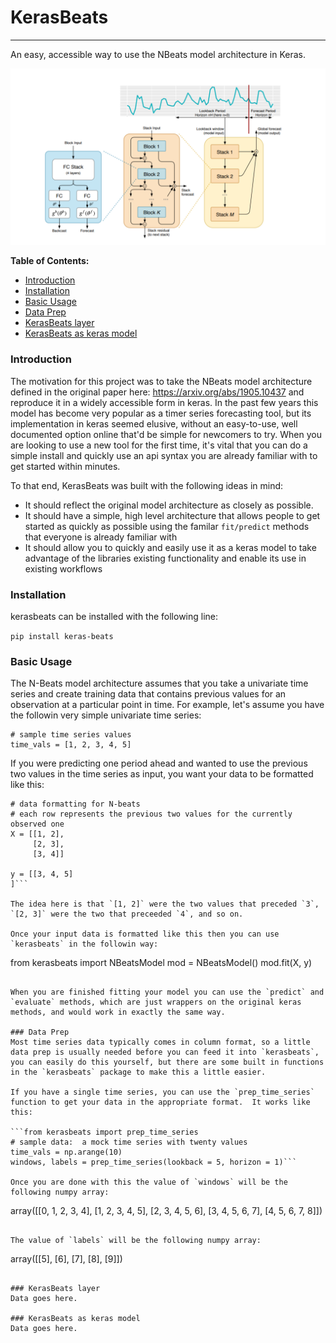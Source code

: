 # KerasBeats
----
An easy, accessible way to use the NBeats model architecture in Keras.

![kerasbeats](common/images/nbeats.PNG "N-Beats Model Architecture")

 **Table of Contents:**
   - [Introduction](###Introduction)
   - [Installation](###Installation)
   - [Basic Usage](###Basic%20Usage)
   - [Data Prep](###Data%20Prep)
   - [KerasBeats layer](###KerasBeats%20layer)
   - [KerasBeats as keras model](###KerasBeats%20as%20keras%20model)

### Introduction
The motivation for this project was to take the NBeats model architecture defined in the original paper here:  https://arxiv.org/abs/1905.10437 and reproduce it in a widely accessible form in keras.  In the past few years this model has become very popular as a timer series forecasting tool, but its implementation in keras seemed elusive, without an easy-to-use, well documented option online that'd be simple for newcomers to try. When you are looking to use a new tool for the first time, it's vital that you can do a simple install and quickly use an api syntax you are already familiar with to get started within minutes.  

To that end, KerasBeats was built with the following ideas in mind:
 - It should reflect the original model architecture as closely as possible.
 - It should have a simple, high level architecture that allows people to get started as quickly as possible using the familar `fit/predict` methods that everyone is already familiar with
 - It should allow you to quickly and easily use it as a keras model to take advantage of the libraries existing functionality and enable its use in existing workflows
 
### Installation
kerasbeats can be installed with the following line: 

```pip install keras-beats```

### Basic Usage

The N-Beats model architecture assumes that you take a univariate time series and create training data that contains previous values for an observation at a particular point in time.  For example, let's assume you have the followin very simple univariate time series:

```
# sample time series values
time_vals = [1, 2, 3, 4, 5]
```

If you were predicting one period ahead and wanted to use the previous two values in the time series as input, you want your data to be formatted like this:

```
# data formatting for N-beats
# each row represents the previous two values for the currently observed one
X = [[1, 2],
     [2, 3],
     [3, 4]]
     
y = [[3, 4, 5]
]```

The idea here is that `[1, 2]` were the two values that preceded `3`, `[2, 3]` were the two that preceeded `4`, and so on.  

Once your input data is formatted like this then you can use `kerasbeats` in the followin way:

```
from kerasbeats import NBeatsModel
mod = NBeatsModel()
mod.fit(X, y)
```

When you are finished fitting your model you can use the `predict` and `evaluate` methods, which are just wrappers on the original keras methods, and would work in exactly the same way.

### Data Prep
Most time series data typically comes in column format, so a little data prep is usually needed before you can feed it into `kerasbeats`, you can easily do this yourself, but there are some built in functions in the `kerasbeats` package to make this a little easier.  

If you have a single time series, you can use the `prep_time_series` function to get your data in the appropriate format.  It works like this:

```from kerasbeats import prep_time_series
# sample data:  a mock time series with twenty values
time_vals = np.arange(10)
windows, labels = prep_time_series(lookback = 5, horizon = 1)```

Once you are done with this the value of `windows` will be the following numpy array:

```
array([[0, 1, 2, 3, 4],
       [1, 2, 3, 4, 5],
       [2, 3, 4, 5, 6],
       [3, 4, 5, 6, 7],
       [4, 5, 6, 7, 8]])
 ```
       
The value of `labels` will be the following numpy array:

```
array([[5],
       [6],
       [7],
       [8],
       [9]])
 ```
     
### KerasBeats layer
Data goes here.

### KerasBeats as keras model
Data goes here.
